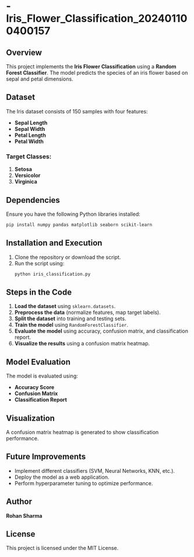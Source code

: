 # -Iris_Flower_Classification_202401100400157

## Overview
This project implements the **Iris Flower Classification** using a **Random Forest Classifier**. The model predicts the species of an iris flower based on sepal and petal dimensions.

## Dataset
The Iris dataset consists of 150 samples with four features:
- **Sepal Length**
- **Sepal Width**
- **Petal Length**
- **Petal Width**

### Target Classes:
1. **Setosa**
2. **Versicolor**
3. **Virginica**

## Dependencies
Ensure you have the following Python libraries installed:
```bash
pip install numpy pandas matplotlib seaborn scikit-learn
```

## Installation and Execution
1. Clone the repository or download the script.
2. Run the script using:
   ```bash
   python iris_classification.py
   ```

## Steps in the Code
1. **Load the dataset** using `sklearn.datasets`.
2. **Preprocess the data** (normalize features, map target labels).
3. **Split the dataset** into training and testing sets.
4. **Train the model** using `RandomForestClassifier`.
5. **Evaluate the model** using accuracy, confusion matrix, and classification report.
6. **Visualize the results** using a confusion matrix heatmap.

## Model Evaluation
The model is evaluated using:
- **Accuracy Score**
- **Confusion Matrix**
- **Classification Report**



## Visualization
A confusion matrix heatmap is generated to show classification performance.

## Future Improvements
- Implement different classifiers (SVM, Neural Networks, KNN, etc.).
- Deploy the model as a web application.
- Perform hyperparameter tuning to optimize performance.

## Author
**Rohan Sharma**

## License
This project is licensed under the MIT License.
